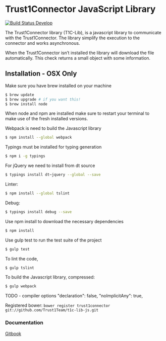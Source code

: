 # Trust1Connector JavaScript Library
[![Build Status Develop](https://travis-ci.com/Trust1Team/t1c-lib-js.svg?branch=develop&token=eUEn2WqVpepdMsSFZWqZ)](https://travis-ci.com/Trust1Team/t1c-lib-js)

The Trust1Connector library (T1C-Lib), is a javascript library to communicate with the Trust1Connector. The library simplify the execution to the connector and works asynchronous.

When the Trust1Connector isn’t installed the library will download the file automatically. This check returns a small object with some information.

## Installation - OSX Only
Make sure you have brew installed on your machine
```bash
$ brew update
$ brew upgrade # if you want this!
$ brew install node
```
When node and npm are installed make sure to restart your terminal to make use of the fresh installed versions.

Webpack is need to build the Javascript library
```bash
$ npm install --global webpack
```

Typings must be installed for typing generation
```bash
$ npm i -g typings
```

For jQuery we need to install from dt source
```bash
$ typings install dt~jquery --global --save
```

Linter:
```bash
$ npm install --global tslint
```

Debug:
```bash
$ typings install debug --save
```

Use npm install to download the necessary dependencies
```bash
$ npm install
```

Use gulp test to run the test suite of the project
```bash
$ gulp test
```

To lint the code,
```bash
$ gulp tslint
```

To build the Javascript library, compressed:
```bash
$ gulp webpack
```

TODO - compiler options
"declaration": false,
"noImplicitAny": true,

Registered bower:
`bower register trust1connector git://github.com/Trust1Team/t1c-lib-js.git`

### Documentation ###
[Gitbook](https://www.gitbook.com/book/t1t/t1c-js-guide/details) 
